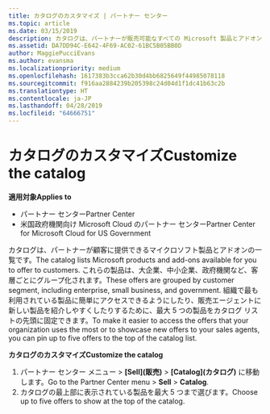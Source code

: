 ```yaml
---
title: カタログのカスタマイズ | パートナー センター
ms.topic: article
ms.date: 03/15/2019
description: カタログは、パートナーが販売可能なすべての Microsoft 製品とアドオンの一覧です。
ms.assetid: DA7DD94C-E642-4F69-AC02-61BC5B05BB0D
author: MaggiePucciEvans
ms.author: evansma
ms.localizationpriority: medium
ms.openlocfilehash: 1617383b3cca62b30d4bb6825649f44985078118
ms.sourcegitcommit: f916aa2884239b205398c24d04d1f1dc41b63c2b
ms.translationtype: HT
ms.contentlocale: ja-JP
ms.lasthandoff: 04/28/2019
ms.locfileid: "64666751"
---
```

# <a name="customize-the-catalog"></a><span data-ttu-id="1e28c-103">カタログのカスタマイズ</span><span class="sxs-lookup"><span data-stu-id="1e28c-103">Customize the catalog</span></span>

<span data-ttu-id="1e28c-104">**適用対象**</span><span class="sxs-lookup"><span data-stu-id="1e28c-104">**Applies to**</span></span>

-  <span data-ttu-id="1e28c-105">パートナー センター</span><span class="sxs-lookup"><span data-stu-id="1e28c-105">Partner Center</span></span>
-  <span data-ttu-id="1e28c-106">米国政府機関向け Microsoft Cloud のパートナー センター</span><span class="sxs-lookup"><span data-stu-id="1e28c-106">Partner Center for Microsoft Cloud for US Government</span></span>


<span data-ttu-id="1e28c-107">カタログは、パートナーが顧客に提供できるマイクロソフト製品とアドオンの一覧です。</span><span class="sxs-lookup"><span data-stu-id="1e28c-107">The catalog lists Microsoft products and add-ons available for you to offer to customers.</span></span> <span data-ttu-id="1e28c-108">これらの製品は、大企業、中小企業、政府機関など、客層ごとにグループ化されます。</span><span class="sxs-lookup"><span data-stu-id="1e28c-108">These offers are grouped by customer segment, including enterprise, small business, and government.</span></span> <span data-ttu-id="1e28c-109">組織で最も利用されている製品に簡単にアクセスできるようにしたり、販売エージェントに新しい製品を紹介しやすくしたりするために、最大 5 つの製品をカタログ リストの先頭に固定できます。</span><span class="sxs-lookup"><span data-stu-id="1e28c-109">To make it easier to access the offers that your organization uses the most or to showcase new offers to your sales agents, you can pin up to five offers to the top of the catalog list.</span></span>

<span data-ttu-id="1e28c-110">**カタログのカスタマイズ**</span><span class="sxs-lookup"><span data-stu-id="1e28c-110">**Customize the catalog**</span></span>

1.  <span data-ttu-id="1e28c-111">パートナー センター メニュー &gt; **[Sell]\(販売\)** &gt; **[Catalog]\(カタログ\)** に移動します。</span><span class="sxs-lookup"><span data-stu-id="1e28c-111">Go to the Partner Center menu &gt; **Sell** &gt; **Catalog**.</span></span>
2.  <span data-ttu-id="1e28c-112">カタログの最上部に表示されている製品を最大 5 つまで選びます。</span><span class="sxs-lookup"><span data-stu-id="1e28c-112">Choose up to five offers to show at the top of the catalog.</span></span>

 

 



